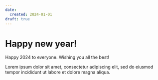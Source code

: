 ```yaml
---
date:
  created: 2024-01-01
draft: true
---
```


# Happy new year!

Happy 2024 to everyone. Wishing you all the best!

<!-- more -->

Lorem ipsum dolor sit amet, consectetur adipiscing elit, sed do eiusmod
tempor incididunt ut labore et dolore magna aliqua.
